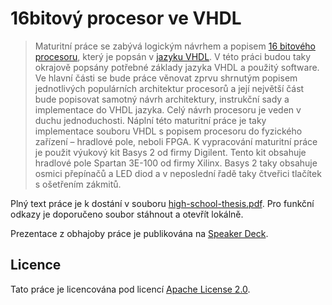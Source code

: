 # 16bitový procesor ve VHDL

> Maturitní práce se zabývá logickým návrhem a popisem [16 bitového procesoru](https://github.com/dominiksalvet/limen), který je popsán v [jazyku VHDL](https://github.com/dominiksalvet/uvod_do_vhdl). V této práci budou taky okrajově popsány potřebné základy jazyka VHDL a použitý software. Ve hlavní části se bude práce věnovat zprvu shrnutým popisem jednotlivých populárních architektur procesorů a její největší část bude popisovat samotný návrh architektury, instrukční sady a implementace do VHDL jazyka. Celý návrh procesoru je veden v duchu jednoduchosti. Náplní této maturitní práce je taky implementace souboru VHDL s popisem procesoru do fyzického zařízení – hradlové pole, neboli FPGA. K vypracování maturitní práce je použit výukový kit Basys 2 od firmy Digilent. Tento kit obsahuje hradlové pole Spartan 3E-100 od firmy Xilinx. Basys 2 taky obsahuje osmici přepínačů a LED diod a v neposlední řadě taky čtveřici tlačítek s ošetřením zákmitů.

Plný text práce je k dostání v souboru [high-school-thesis.pdf](high-school-thesis.pdf). Pro funkční odkazy je doporučeno soubor stáhnout a otevřít lokálně.

Prezentace z obhajoby práce je publikována na [Speaker Deck](https://speakerdeck.com/dominiksalvet/16bitovy-procesor-ve-vhdl).

## Licence

Tato práce je licencována pod licencí [Apache License 2.0](license).

